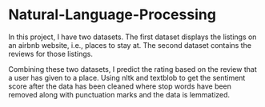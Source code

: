 # Natural-Language-Processing

In this project, I have two datasets. The first dataset displays the listings on an airbnb website, i.e., places to stay at. The second dataset contains the reviews for those listings.

Combining these two datasets, I predict the rating based on the review that a user has given to a place. Using nltk and textblob to get the sentiment score after the data has been cleaned where stop words have been removed along with punctuation marks and the data is lemmatized.
